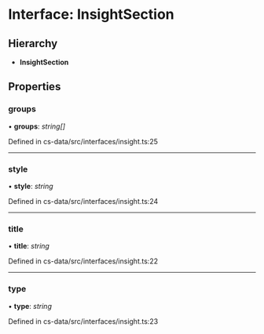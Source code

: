 # Interface: InsightSection

## Hierarchy

* **InsightSection**

## Properties

###  groups

• **groups**: *string[]*

Defined in cs-data/src/interfaces/insight.ts:25

___

###  style

• **style**: *string*

Defined in cs-data/src/interfaces/insight.ts:24

___

###  title

• **title**: *string*

Defined in cs-data/src/interfaces/insight.ts:22

___

###  type

• **type**: *string*

Defined in cs-data/src/interfaces/insight.ts:23
